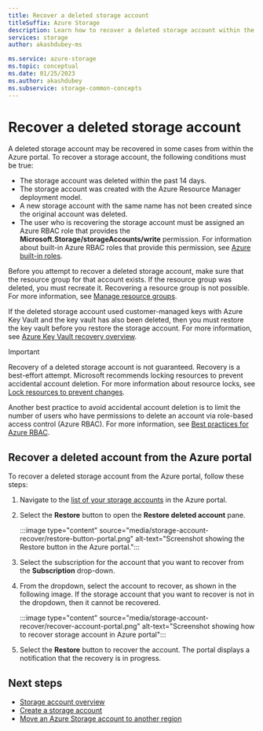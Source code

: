 ```yaml
---
title: Recover a deleted storage account
titleSuffix: Azure Storage
description: Learn how to recover a deleted storage account within the Azure portal.
services: storage
author: akashdubey-ms

ms.service: azure-storage
ms.topic: conceptual
ms.date: 01/25/2023
ms.author: akashdubey
ms.subservice: storage-common-concepts
---
```


# Recover a deleted storage account

A deleted storage account may be recovered in some cases from within the Azure portal. To recover a storage account, the following conditions must be true:

- The storage account was deleted within the past 14 days.
- The storage account was created with the Azure Resource Manager deployment model.
- A new storage account with the same name has not been created since the original account was deleted.
- The user who is recovering the storage account must be assigned an Azure RBAC role that provides the **Microsoft.Storage/storageAccounts/write** permission. For information about built-in Azure RBAC roles that provide this permission, see [Azure built-in roles](../../role-based-access-control/built-in-roles.md).

Before you attempt to recover a deleted storage account, make sure that the resource group for that account exists. If the resource group was deleted, you must recreate it. Recovering a resource group is not possible. For more information, see [Manage resource groups](../../azure-resource-manager/management/manage-resource-groups-portal.md).

If the deleted storage account used customer-managed keys with Azure Key Vault and the key vault has also been deleted, then you must restore the key vault before you restore the storage account. For more information, see [Azure Key Vault recovery overview](../../key-vault/general/key-vault-recovery.md).

> [!IMPORTANT]
> Recovery of a deleted storage account is not guaranteed. Recovery is a best-effort attempt. Microsoft recommends locking resources to prevent accidental account deletion. For more information about resource locks, see [Lock resources to prevent changes](../../azure-resource-manager/management/lock-resources.md).
>
> Another best practice to avoid accidental account deletion is to limit the number of users who have permissions to delete an account via role-based access control (Azure RBAC). For more information, see [Best practices for Azure RBAC](../../role-based-access-control/best-practices.md).

## Recover a deleted account from the Azure portal

To recover a deleted storage account from the Azure portal, follow these steps:

1. Navigate to the [list of your storage accounts](https://portal.azure.com/#view/HubsExtension/BrowseResource/resourceType/Microsoft.Storage%2FStorageAccounts) in the Azure portal.
1. Select the **Restore** button to open the **Restore deleted account** pane.

    :::image type="content" source="media/storage-account-recover/restore-button-portal.png" alt-text="Screenshot showing the Restore button in the Azure portal.":::

1. Select the subscription for the account that you want to recover from the **Subscription** drop-down.
1. From the dropdown, select the account to recover, as shown in the following image. If the storage account that you want to recover is not in the dropdown, then it cannot be recovered.

    :::image type="content" source="media/storage-account-recover/recover-account-portal.png" alt-text="Screenshot showing how to recover storage account in Azure portal":::

1. Select the **Restore** button to recover the account. The portal displays a notification that the recovery is in progress.

## Next steps

- [Storage account overview](storage-account-overview.md)
- [Create a storage account](storage-account-create.md)
- [Move an Azure Storage account to another region](storage-account-move.md)
